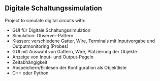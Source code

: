 ## Digitale Schaltungssimulation

Project to simulate digital circuits with:
- GUI für Digitale Schaltungssimulation
- Simulation: Observer-Pattern
- Klassen: verschiedene Gatter, Wire, Terminals mit Inputvorgabe und Outputmonitoring (Probes)
- GUI mit Auswahl von Gattern, Wire, Platzierung der Objekte
- Anzeige von Input- und Output-Pegeln
- Zeitabhängigkeit
- Abspeichern/Einlesen der Konfiguration als Objektliste
- C++ oder Python
